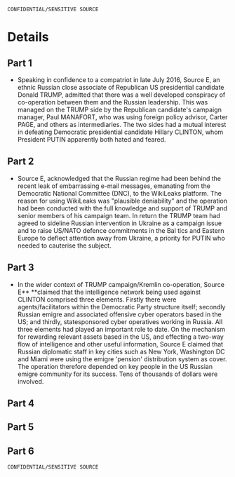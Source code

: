 ```
CONFIDENTIAL/SENSITIVE SOURCE
```

# Details

## Part 1

* Speaking in confidence to a compatriot in late July 2016, Source E, an ethnic Russian close associate of Republican US presidential candidate Donald TRUMP, admitted that there was a well developed conspiracy of co-operation between them and the Russian leadership. This was managed on the TRUMP side by the Republican candidate's campaign manager, Paul MANAFORT, who was using foreign policy advisor, Carter PAGE, and others as intermediaries. The two sides had a mutual interest in defeating Democratic presidential candidate Hillary CLINTON, whom President PUTIN apparently both hated and feared.

## Part 2

* Source E, acknowledged that the Russian regime had been behind the recent leak of embarrassing e-mail messages, emanating from the Democratic National Committee \(DNC\), to the WikiLeaks platform. The reason for using WikiLeaks was "plausible deniability" and the 
  operation had been conducted with the full knowledge and support of TRUMP and senior members of his campaign team. In return the TRUMP team had agreed to sideline Russian intervention in Ukraine as a campaign issue and to raise US/NATO defence commitments in the 
  Bal tics and Eastern Europe to deflect attention away from Ukraine, a priority for PUTIN who needed to cauterise the subject.

## Part 3

* In the wider context of TRUMP campaign/Kremlin co-operation, Source E** **claimed that the intelligence network being used against CLINTON comprised three elements. Firstly there were agents/facilitators within the Democratic Party structure itself; secondly Russian emigre and
  associated offensive cyber operators based in the US; and thirdly, state­sponsored cyber operatives working in Russia. All three elements had played an important role to date. On the mechanism for rewarding relevant assets based in the US, and effecting a two-way flow of intelligence and other useful information, Source E claimed that Russian diplomatic staff in key cities such as New York, Washington DC and Miami were using the emigre 'pension' distribution system as cover. The operation therefore depended on key people in the US Russian emigre community for its success. Tens of thousands of dollars were involved.















## Part 4

## Part 5

## Part 6

```
CONFIDENTIAL/SENSITIVE SOURCE
```



